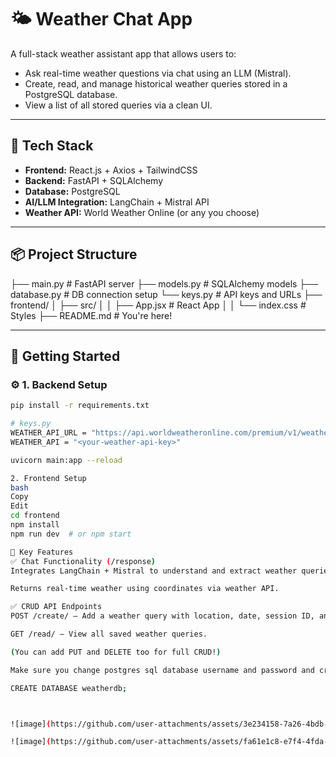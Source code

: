 # 🌤️ Weather Chat App

A full-stack weather assistant app that allows users to:

- Ask real-time weather questions via chat using an LLM (Mistral).
- Create, read, and manage historical weather queries stored in a PostgreSQL database.
- View a list of all stored queries via a clean UI.

---

## 🧰 Tech Stack

- **Frontend:** React.js + Axios + TailwindCSS
- **Backend:** FastAPI + SQLAlchemy
- **Database:** PostgreSQL
- **AI/LLM Integration:** LangChain + Mistral API
- **Weather API:** World Weather Online (or any you choose)

---

## 📦 Project Structure


├── main.py # FastAPI server
├── models.py # SQLAlchemy models
├── database.py # DB connection setup
└── keys.py # API keys and URLs
├── frontend/
│ ├── src/
│ │ ├── App.jsx # React App
│ │ └── index.css # Styles
├── README.md # You're here!


---

## 🚀 Getting Started

### ⚙️ 1. Backend Setup

```bash
pip install -r requirements.txt

# keys.py
WEATHER_API_URL = "https://api.worldweatheronline.com/premium/v1/weather.ashx"
WEATHER_API = "<your-weather-api-key>"

uvicorn main:app --reload

2. Frontend Setup
bash
Copy
Edit
cd frontend
npm install
npm run dev  # or npm start

🔧 Key Features
✅ Chat Functionality (/response)
Integrates LangChain + Mistral to understand and extract weather queries.

Returns real-time weather using coordinates via weather API.

✅ CRUD API Endpoints
POST /create/ – Add a weather query with location, date, session ID, and response.

GET /read/ – View all saved weather queries.

(You can add PUT and DELETE too for full CRUD!)

Make sure you change postgres sql database username and password and create database in postgresql

CREATE DATABASE weatherdb;



![image](https://github.com/user-attachments/assets/3e234158-7a26-4bdb-8e3b-088f6e5997fe)

![image](https://github.com/user-attachments/assets/fa61e1c8-e7f4-4fda-9b0f-e1ffcf9dd685)


